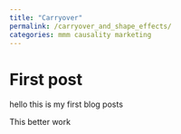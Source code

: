 ```yaml
---
title: "Carryover"
permalink: /carryover_and_shape_effects/
categories: mmm causality marketing
---
```


# First post 

hello this is my first blog posts 

This better work 
